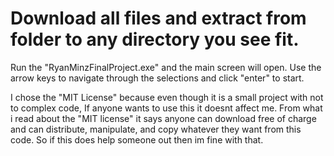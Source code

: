 # Download all files and extract from folder to any directory you see fit. 
Run the "RyanMinzFinalProject.exe" and the main screen will open. 
Use the arrow keys to navigate through the selections and click "enter" to start.


I chose the "MIT License" because even though it is a small project with not to complex code, If anyone wants to use this it doesnt affect me. From what i read about the "MIT license" it says anyone can download free of charge and can distribute, manipulate, and copy whatever they want from this code. So if this does help someone out then im fine with that.
